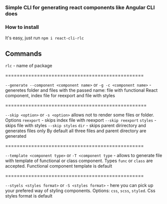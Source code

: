 ### Simple CLI for generating react components like Angular CLI does

### How to install

It's easy, just run `npm i react-cli-rlc`

## Commands

`rlc` - name of package

================================================

`--generate --component <component name>` or `-g -c <component name>` - generetes folder and files with the passed name: file with functional React component, index file for reexport and file with styles

=================================================

`--skip <option>` or `-s <option>` allows not to render some files or folder.
Options
`reexport` - skips index file with reexport `--skip reexport`
`styles` - skips file with styles `--skip styles`
`dir` - skips parent dirirectory and generates files only
By default all three files and parent directory are generated

================================================

`--template <component type>` or `-T <component type` - allows to generate file with template of functional or class component. Types `func` or `class` are accepted. Functional component template is default

================================================

`--styels <styles format>` or `-S <styles format>` - here you can pick up your prefered way of styling components.
Options: `css`, `scss`, `styled`. Css styles format is default

